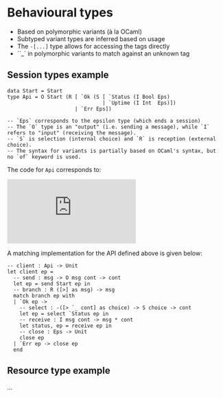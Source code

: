 # Behavioural types

* Based on polymorphic variants (à la OCaml)
* Subtyped variant types are inferred based on usage
* The `-[...]` type allows for accessing the tags directly
* ``_` in polymorphic variants to match against an unknown tag

## Session types example

```
data Start = Start
type Api = O Start (R [ `Ok (S [ `Status (I Bool Eps)
                               | `Uptime (I Int  Eps)])
                      | `Err Eps])

-- `Eps` corresponds to the epsilon type (which ends a session)
-- The `O` type is an "output" (i.e. sending a message), while `I` refers to "input" (receiving the message).
-- `S` is selection (internal choice) and `R` is reception (external choice).
-- The syntax for variants is partially based on OCaml's syntax, but no `of` keyword is used.
```

The code for `Api` corresponds to:

![Api](https://latex.codecogs.com/gif.latex?%21%5Ctextup%7BStart%7D.%5C%26%5C%7B%5Ctextup%7BOk%7D%3A%20%5Coplus%5C%7B%5Ctextup%7BStatus%7D%3A%20%3F%5Ctextup%7BBool%7D%20.%20%5Cvarepsilon%2C%20%5Ctextup%7BUptime%7D%3A%3F%5Ctextup%7BInt%7D%20.%20%5Cvarepsilon%5C%7D%2C%20%5Ctextup%7BErr%7D%3A%20%5Cvarepsilon%5C%7D)

A matching implementation for the API defined above is given below:

```
-- client : Api -> Unit
let client ep =
  -- send : msg -> O msg cont -> cont
  let ep = send Start ep in
  -- branch : R ([>] as msg) -> msg
  match branch ep with
  | `Ok ep ->
    -- select : -([> `_ cont] as choice) -> S choice -> cont
    let ep = select `Status ep in
    -- receive : I msg cont -> msg * cont
    let status, ep = receive ep in
    -- close : Eps -> Unit
    close ep
  | `Err ep -> close ep
  end
```

## Resource type example

...
